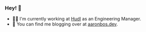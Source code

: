 ### Hey! 👋

- 👨‍💻 I'm currently working at [Hudl](https://www.hudl.com) as an Engineering Manager.
- 💭 You can find me blogging over at [aaronbos.dev](https://aaronbos.dev).

<!--
**aaronmbos/aaronmbos** is a ✨ _special_ ✨ repository because its `README.md` (this file) appears on your GitHub profile.

Here are some ideas to get you started:

- 🔭 I’m currently working on ...
- 🌱 I’m currently learning ...
- 👯 I’m looking to collaborate on ...
- 🤔 I’m looking for help with ...
- 💬 Ask me about ...
- 📫 How to reach me: ...
- 😄 Pronouns: ...
- ⚡ Fun fact: ...
-->
